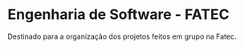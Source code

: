 # Engenharia de Software - FATEC
Destinado para a organização dos projetos feitos em grupo na Fatec.

